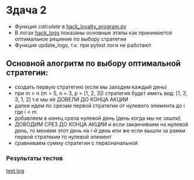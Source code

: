 # Здача 2

* Функция *calculate* в [hack_loyalty_program.py](hack_loyalty_program.py)
* В логах [hack_logs](hack.log) показаны основные этапы как принимается оптимальное решение по выбору стратегии
* Функция update_logs, т.к. при pytest логи не работают

## Основной алогритм по выбору оптимальной стратегии:
* создать первую стратегию (если мы заходим каждый день) 
* при m > n (m = 5, n = 3, p = [1, 2, 3]) стратегия будет иметь вид: [1, 2, 3, 1, 2] т.е мы её ДОВЕЛИ ДО КОНЦА АКЦИИ
* далее идем по срезам первой стратегии от нулевого элемента до i где i < m
* добавляем в конец среза нулевой день (день когда мы не зашли)
* ДОВОДИМ СРЕЗ ДО КОНЦА АКЦИИ и если заканчиваем на нулевой день, то меняем этот день на i-й день или же если вышли за рамки первой стратекии то нулевой элемент
* сравниваем сумму стратегии с первоначальной


### Результаты тестов
[test.log](test.log)

